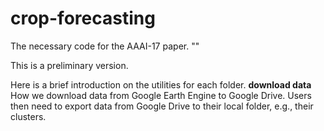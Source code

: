 # crop-forecasting
The necessary code for the AAAI-17 paper. ""

This is a preliminary version.

Here is a brief introduction on the utilities for each folder.
**download data** How we download data from Google Earth Engine to Google Drive. Users then need to export data from Google Drive to their local folder, e.g., their clusters.